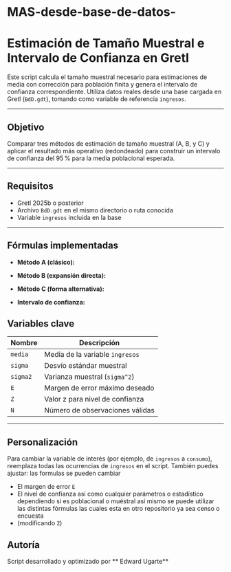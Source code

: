 # MAS-desde-base-de-datos-
# Estimación de Tamaño Muestral e Intervalo de Confianza en Gretl

Este script calcula el tamaño muestral necesario para estimaciones de media con corrección para población finita y genera el intervalo de confianza correspondiente. Utiliza datos reales desde una base cargada en Gretl (`BdD.gdt`), tomando como variable de referencia `ingresos`.

---

## Objetivo

Comparar tres métodos de estimación de tamaño muestral (A, B, y C) y aplicar el resultado más operativo (redondeado) para construir un intervalo de confianza del 95 % para la media poblacional esperada.

---

## Requisitos

- Gretl 2025b o posterior
- Archivo `BdD.gdt` en el mismo directorio o ruta conocida
- Variable `ingresos` incluida en la base

---

## Fórmulas implementadas

- **Método A (clásico):**  
  

- **Método B (expansión directa):**  
 

- **Método C (forma alternativa):**  
  

- **Intervalo de confianza:**  


## Variables clave

| Nombre     | Descripción                          |
|------------|--------------------------------------|
| `media`    | Media de la variable `ingresos`      |
| `sigma`    | Desvío estándar muestral             |
| `sigma2`   | Varianza muestral (`sigma^2`)        |
| `E`        | Margen de error máximo deseado       |
| `Z`        | Valor z para nivel de confianza      |
| `N`        | Número de observaciones válidas      |

---

## Personalización

Para cambiar la variable de interés (por ejemplo, de `ingresos` a `consumo`), reemplaza todas las ocurrencias de `ingresos` en el script. También puedes ajustar:
las formulas se pueden cambiar
- El margen de error `E`
- El nivel de confianza así como cualquier parámetros o estadístico dependiendo si es poblacional o muéstral  así mismo se puede utilizar las distintas fórmulas las cuales esta en otro repositorio ya sea censo o encuesta
- (modificando `Z`)

## Autoría

Script desarrollado y optimizado por ** Edward Ugarte**
